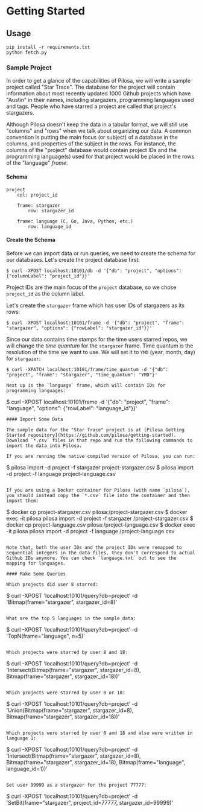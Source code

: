 # Getting Started

## Usage

```
pip install -r requirements.txt
python fetch.py
```

### Sample Project

In order to get a glance of the capabilities of Pilosa, we will write a sample project called "Star Trace". The database for the project will contain information about most recently updated 1000 Github projects which have "Austin" in their names, including stargazers, programming languages used and tags. People who have starred a project are called that project's stargazers.

Although Pilosa doesn't keep the data in a tabular format, we will still use "columns" and "rows" when we talk about organizing our data. A common convention is putting the main focus (or subject) of a database in the columns, and properties of the subject in the rows. For instance, the columns of the "project" database would contain project IDs and the programming language(s) used for that project would be placed in the rows of the "language" *frame*.

#### Schema

```
project
	col: project_id

	frame: stargazer
		row: stargazer_id

	frame: language (C, Go, Java, Python, etc.)
		row: language_id
```

#### Create the Schema

Before we can import data or run queries, we need to create the schema for our databases. Let's create the project database first:
```
$ curl -XPOST localhost:10101/db -d '{"db": "project", "options": {"columnLabel": "project_id"}}'
```

Project IDs are the main focus of the `project` database, so we chose `project_id` as the column label.

Let's create the `stargazer` frame which has user IDs of stargazers as its rows:
```
$ curl -XPOST localhost:10101/frame -d '{"db": "project", "frame": "stargazer", "options": {"rowLabel": "stargazer_id"}}'
```

Since our data contains time stamps for the time users starred repos, we will change the *time quantum* for the `stargazer` frame. Time quantum is the resolution of the time we want to use. We will set it to `YMD` (year, month, day) for `stargazer`:
```
$ curl -XPATCH localhost:10101/frame/time_quantum -d '{"db": "project", "frame": "stargazer", "time_quantum": "YMD"}'

Next up is the `language` frame, which will contain IDs for programming languages:
```
$ curl -XPOST localhost:10101/frame -d '{"db": "project", "frame": "language", "options": {"rowLabel": "language_id"}}'
```
#### Import Some Data

The sample data for the "Star Trace" project is at [Pilosa Getting Started repository](https://github.com/pilosa/getting-started). Download `*.csv` files in that repo and run the following commands to import the data into Pilosa.

If you are running the native compiled version of Pilosa, you can run:

```
$ pilosa import -d project -f stargazer project-stargazer.csv
$ pilosa import -d project -f language project-language.csv
```

If you are using a Docker container for Pilosa (with name `pilosa`), you should instead copy the `*.csv` file into the container and then import them:
```
$ docker cp project-stargazer.csv pilosa:/project-stargazer.csv
$ docker exec -it pilosa pilosa import -d project -f stargazer /project-stargazer.csv
$ docker cp project-language.csv pilosa:/project-language.csv
$ docker exec -it pilosa pilosa import -d project -f language /project-language.csv
```

Note that, both the user IDs and the project IDs were remapped to sequential integers in the data files, they don't correspond to actual Github IDs anymore. You can check `language.txt` out to see the mapping for languages.

#### Make Some Queries

Which projects did user 8 starred:
```
$ curl -XPOST 'localhost:10101/query?db=project' -d 'Bitmap(frame="stargazer", stargazer_id=8)'
```

What are the top 5 languages in the sample data:
```
$ curl -XPOST 'localhost:10101/query?db=project' -d 'TopN(frame="language", n=5)'
```

Which projects were starred by user 8 and 18:
```
$ curl -XPOST 'localhost:10101/query?db=project' -d 'Intersect(Bitmap(frame="stargazer", stargazer_id=8), Bitmap(frame="stargazer", stargazer_id=18))'
```

Which projects were starred by user 8 or 18:
```
$ curl -XPOST 'localhost:10101/query?db=project' -d 'Union(Bitmap(frame="stargazer", stargazer_id=8), Bitmap(frame="stargazer", stargazer_id=18))'
```

Which projects were starred by user 8 and 18 and also were written in language 1:
```
$ curl -XPOST 'localhost:10101/query?db=project' -d 'Intersect(Bitmap(frame="stargazer", stargazer_id=8), Bitmap(frame="stargazer", stargazer_id=18), Bitmap(frame="language", language_id=1))'
```

Set user 99999 as a stargazer for the project 77777:
```
$ curl -XPOST 'localhost:10101/query?db=project' -d 'SetBit(frame="stargazer", project_id=77777, stargazer_id=99999)'
```

